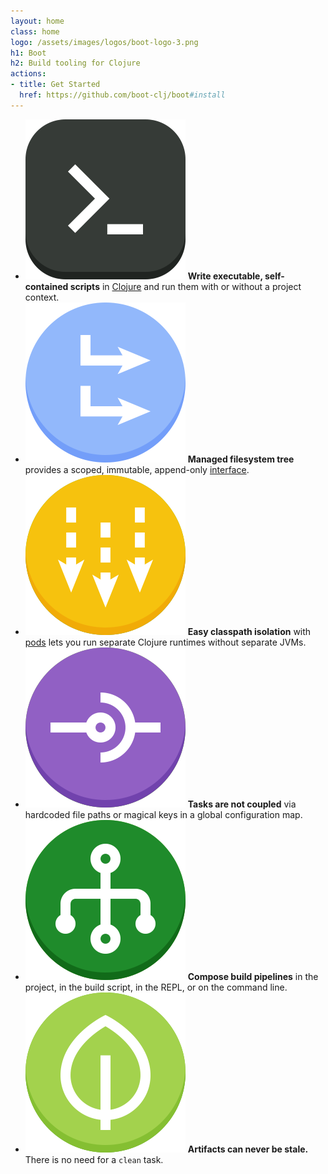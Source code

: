 ```yaml
---
layout: home
class: home
logo: /assets/images/logos/boot-logo-3.png
h1: Boot
h2: Build tooling for Clojure
actions:
- title: Get Started
  href: https://github.com/boot-clj/boot#install
---
```


<div class="features">
	<ul>
		<li><img src="/assets/images/graphics/exe.png" />
			<strong>Write executable, self-contained scripts</strong>
			<span>in <a href="http://clojure.org/">Clojure</a> and run them with or without a project context.</span>
		</li>
		<li><img src="/assets/images/graphics/tree.png" />
			<strong>Managed filesystem tree</strong>
			<span>provides a scoped, immutable, append-only <a href="https://github.com/boot-clj/boot/wiki/Temp-Files">interface</a>.</span>
		</li>
		<li><img src="/assets/images/graphics/classloader.png" />
			<strong>Easy classpath isolation</strong>
			<span>with <a href="https://github.com/boot-clj/boot/wiki/Pods">pods</a> lets you run separate Clojure runtimes without separate JVMs.<span>
		</li>
		<li><img src="/assets/images/graphics/uncoupled.png" />
			<strong>Tasks are not coupled</strong>
			<span>via hardcoded file paths or magical keys in a global configuration map.</span>
		</li>
		<li><img src="/assets/images/graphics/pipeline.png" />
			<strong>Compose build pipelines</strong>
			<span>in the project, in the build script, in the REPL, or on the command line.</span>
		</li>
		<li><img src="/assets/images/graphics/fresh.png" />
			<strong>Artifacts can never be stale.</strong>
			<span>There is no need for a <code>clean</code> task.</span>
		</li>
	</ul>
</div>
